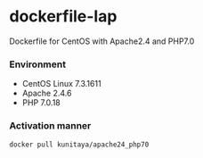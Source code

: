 # dockerfile-lap
Dockerfile for CentOS with Apache2.4 and PHP7.0

### Environment
* CentOS Linux 7.3.1611
* Apache 2.4.6
* PHP 7.0.18

### Activation manner
```
docker pull kunitaya/apache24_php70
```
